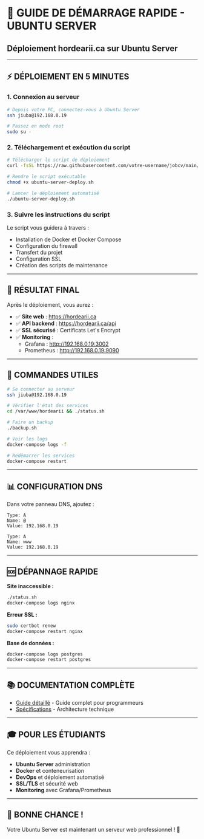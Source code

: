 # 🚀 GUIDE DE DÉMARRAGE RAPIDE - UBUNTU SERVER
## Déploiement hordearii.ca sur Ubuntu Server

---

## ⚡ **DÉPLOIEMENT EN 5 MINUTES**

### **1. Connexion au serveur**
```bash
# Depuis votre PC, connectez-vous à Ubuntu Server
ssh jiuba@192.168.0.19

# Passez en mode root
sudo su -
```

### **2. Téléchargement et exécution du script**
```bash
# Télécharger le script de déploiement
curl -fsSL https://raw.githubusercontent.com/votre-username/jobcv/main/scripts/ubuntu-server-deploy.sh -o ubuntu-server-deploy.sh

# Rendre le script exécutable
chmod +x ubuntu-server-deploy.sh

# Lancer le déploiement automatisé
./ubuntu-server-deploy.sh
```

### **3. Suivre les instructions du script**
Le script vous guidera à travers :
- Installation de Docker et Docker Compose
- Configuration du firewall
- Transfert du projet
- Configuration SSL
- Création des scripts de maintenance

---

## 🎯 **RÉSULTAT FINAL**

Après le déploiement, vous aurez :
- ✅ **Site web** : https://hordearii.ca
- ✅ **API backend** : https://hordearii.ca/api
- ✅ **SSL sécurisé** : Certificats Let's Encrypt
- ✅ **Monitoring** : 
  - Grafana : http://192.168.0.19:3002
  - Prometheus : http://192.168.0.19:9090

---

## 🔧 **COMMANDES UTILES**

```bash
# Se connecter au serveur
ssh jiuba@192.168.0.19

# Vérifier l'état des services
cd /var/www/hordearii && ./status.sh

# Faire un backup
./backup.sh

# Voir les logs
docker-compose logs -f

# Redémarrer les services
docker-compose restart
```

---

## 📊 **CONFIGURATION DNS**

Dans votre panneau DNS, ajoutez :
```
Type: A
Name: @
Value: 192.168.0.19

Type: A
Name: www
Value: 192.168.0.19
```

---

## 🆘 **DÉPANNAGE RAPIDE**

**Site inaccessible :**
```bash
./status.sh
docker-compose logs nginx
```

**Erreur SSL :**
```bash
sudo certbot renew
docker-compose restart nginx
```

**Base de données :**
```bash
docker-compose logs postgres
docker-compose restart postgres
```

---

## 📚 **DOCUMENTATION COMPLÈTE**

- [Guide détaillé](ubuntu-server-detailed-guide.md) - Guide complet pour programmeurs
- [Spécifications](deployment-specifications.md) - Architecture technique

---

## 🎓 **POUR LES ÉTUDIANTS**

Ce déploiement vous apprendra :
- **Ubuntu Server** administration
- **Docker** et conteneurisation
- **DevOps** et déploiement automatisé
- **SSL/TLS** et sécurité web
- **Monitoring** avec Grafana/Prometheus

---

## 🚀 **BONNE CHANCE !**

Votre Ubuntu Server est maintenant un serveur web professionnel ! 🎉

